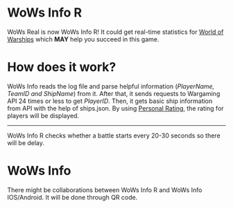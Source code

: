 # WoWs Info R
WoWs Real is now WoWs Info R! It could get real-time statistics for [World of Warships](https://worldofwarships.com/) which **MAY** help you succeed in this game.
# How does it work?
WoWs Info reads the log file and parse helpful information (*PlayerName, TeamID and ShipName*) from it. 
After that, it sends requests to Wargaming API 24 times or less to get *PlayerID*. 
Then, it gets basic ship information from API with the help of ships.json. 
By using [Personal Rating](https://wows-numbers.com/personal/rating), the rating for players will be displayed.
***
WoWs Info R checks whether a battle starts every 20-30 seconds so there will be delay. 
# WoWs Info
There might be collaborations between WoWs Info R and WoWs Info IOS/Android. It will be done through QR code.